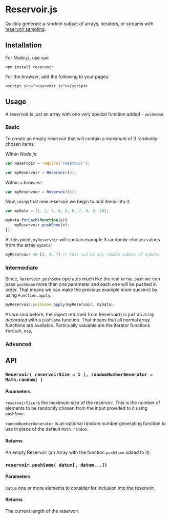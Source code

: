 # Reservoir.js
Quickly generate a random subset of arrays, iterators, or streams with [reservoir sampling](http://en.wikipedia.org/wiki/Reservoir_sampling).

## Installation

For *Node.js*, use `npm`:

````
npm install reservoir
````

For the *browser*, add the following to your pages:

````
<script src="reservoir.js"></script>
````

## Usage

A reservoir is just an array with one very special function added - `pushSome`.

### Basic

To create an empty reservoir that will contain a *maximum* of 3 randomly-chosen items:

Within *Node.js*:

````javascript
var Reservoir = require('reservoir');

var myReservoir = Reservoir(3);
````

Within a *browser*:
````javascript
var myReservour = Reservoir(3); 
````

Now, using that new reservoir we begin to add items into it:

````javascript
var myData = [1, 2, 3, 4, 5, 6, 7, 8, 9, 10];

myData.forEach(function(e){
	myReservoir.pushSome(e);
});
````

At this point, `myReservoir` will contain example 3 randomly-chosen values from the array `myData`:

````javascript
myReservour => [2, 4, 7] // This can be any random subset of myData
````

### Intermediate

Since, `Reservoir.pushSome` operates much like the real `Array.push` we can pass `pushSome` more than one parameter and each one will be pushed in order. That means we can make the previous example more succinct by using `Function.apply`:

````javascript
myReservoir.pushSome.apply(myReservoir, myData);
````

As we said before, the object returned from Reservoir() is just an array *decorated* with a `pushSome` function. That means that all normal array functions are available. Particually valuable are the iterator functions `forEach`, `map`, 

### Advanced


## API

### `Reservoir( reservoirSize = 1 [, randomNumberGenerator = Math.random] )`

#### Parameters

`reservoirSize` is the maximum size of the reservoir. This is the number of elements to be randomly chosen from the input provided to it using `pushSome`.

`randomNumberGenerator` is an optional random number generating function to use in place of the default `Math.random`. 

#### Returns

An empty Reservoir (an Array with the function `pushSome` added to it).

### `reservoir.pushSome( datum[, datum...])`

#### Parameters

`datum` one or more elements to consider for inclusion into the reservoir.

#### Returns 

The current length of the reservoir.